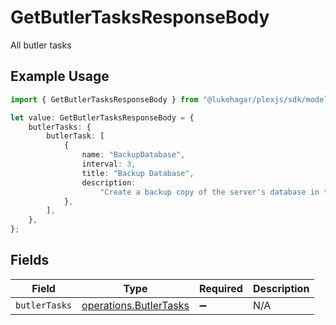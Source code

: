 # GetButlerTasksResponseBody

All butler tasks

## Example Usage

```typescript
import { GetButlerTasksResponseBody } from "@lukehagar/plexjs/sdk/models/operations";

let value: GetButlerTasksResponseBody = {
    butlerTasks: {
        butlerTask: [
            {
                name: "BackupDatabase",
                interval: 3,
                title: "Backup Database",
                description:
                    "Create a backup copy of the server's database in the configured backup directory",
            },
        ],
    },
};
```

## Fields

| Field                                                                   | Type                                                                    | Required                                                                | Description                                                             |
| ----------------------------------------------------------------------- | ----------------------------------------------------------------------- | ----------------------------------------------------------------------- | ----------------------------------------------------------------------- |
| `butlerTasks`                                                           | [operations.ButlerTasks](../../../sdk/models/operations/butlertasks.md) | :heavy_minus_sign:                                                      | N/A                                                                     |